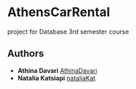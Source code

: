 # AthensCarRental
project for Database 3rd semester course
## Authors
* **Athina Davari** [AthinaDavari](https://github.com/AthinaDavari)
* **Natalia Katsiapi** [nataliaKat](https://github.com/nataliaKat)
